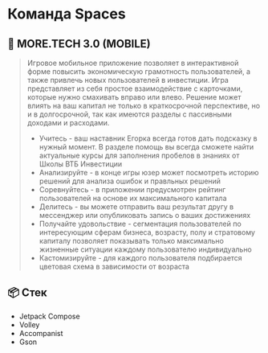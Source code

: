 # Команда Spaces
## 📱 MORE.TECH 3.0 (MOBILE)

>Игровое мобильное приложение позволяет в интерактивной форме повысить экономическую грамотность пользователей, а также привлечь новых пользователей в инвестиции. Игра представляет из себя простое взаимодействие с карточками, которые нужно смахивать вправо или влево. Решение может влиять на ваш капитал не только в краткосрочной перспективе, но и в долгосрочной, так как имеются разделы с пассивными доходами и расходами. 
> - Учитесь - ваш наставник Егорка всегда готов дать подсказку в нужный момент. В разделе помощь вы всегда сможете найти актуальные курсы для заполнения пробелов в знаниях от Школы ВТБ Инвестиции
> - Анализируйте - в конце игры юзер может посмотреть историю решений для анализа ошибок и правльных решений
> - Соревнуйтесь - в приложении предусмотрен рейтинг пользователей на основе их максимального капитала
> - Делитесь - вы можете отправить ваш результат другу в мессенджер или опубликовать запись о ваших достижениях
> - Получайте удовольствие - сегментация пользователей по интересующим сферам бизнеса, возрасту, полу и стратовому капиталу позволяет показывать только максимально жизненные ситуации каждому пользователю индивидуально
> - Кастомизируйте - для каждого пользователя подбирается цветовая схема в зависимости от возраста



## :package: Стек
- Jetpack Compose
- Volley
- Accompanist
- Gson

